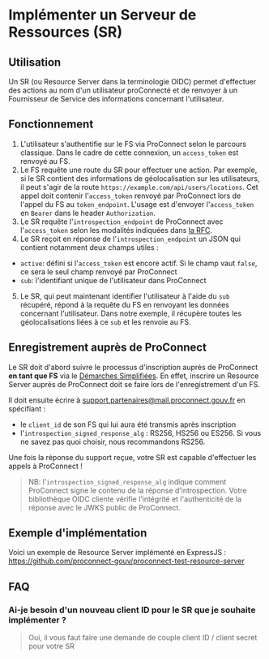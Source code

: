 # Implémenter un Serveur de Ressources (SR)

## Utilisation

Un SR (ou Resource Server dans la terminologie OIDC) permet d'effectuer des actions au nom d'un utilisateur proConnecté et de renvoyer à un Fournisseur de Service des informations concernant l'utilisateur.

## Fonctionnement

1. L'utilisateur s'authentifie sur le FS via ProConnect selon le parcours classique. Dans le cadre de cette connexion, un `access_token` est renvoyé au FS.
2. Le FS requête une route du SR pour effectuer une action. Par exemple, si le SR contient des informations de géolocalisation sur les utilisateurs, il peut s'agir de la route `https://example.com/api/users/locations`. Cet appel doit contenir l'`access_token` renvoyé par ProConnect lors de l'appel du FS au `token_endpoint`. L'usage est d'envoyer l'`access_token` en `Bearer` dans le header `Authorization`.
3. Le SR requête l'`introspection_endpoint` de ProConnect avec l'`access_token` selon les modalités indiquées dans [la RFC](https://www.rfc-editor.org/rfc/rfc7662.html#section-2).
4. Le SR reçoit en réponse de l'`introspection_endpoint` un JSON qui contient notamment deux champs utiles :

- `active`: défini si l'`access_token` est encore actif. Si le champ vaut `false`, ce sera le seul champ renvoyé par ProConnect
- `sub`: l'identifiant unique de l'utilisateur dans ProConnect

5. Le SR, qui peut maintenant identifier l'utilisateur à l'aide du `sub` récupéré, répond à la requête du FS en renvoyant les données concernant l'utilisateur. Dans notre exemple, il récupère toutes les géolocalisations liées à ce `sub` et les renvoie au FS.

## Enregistrement auprès de ProConnect

Le SR doit d'abord suivre le processus d'inscription auprès de ProConnect **en tant que FS** via le [Démarches Simplifiées](https://www.demarches-simplifiees.fr/commencer/demande-creation-fs-fca). En effet, inscrire un Resource Server auprès de ProConnect doit se faire lors de l'enregistrement d'un FS.

Il doit ensuite écrire à support.partenaires@mail.proconnect.gouv.fr en spécifiant :

- le `client_id` de son FS qui lui aura été transmis après inscription
- l'`introspection_signed_response_alg` : RS256, HS256 ou ES256. Si vous ne savez pas quoi choisir, nous recommandons RS256.

Une fois la réponse du support reçue, votre SR est capable d'effectuer les appels à ProConnect !

> NB: l'`introspection_signed_response_alg` indique comment ProConnect signe le contenu de la réponse d’introspection.
> Votre bibliothèque OIDC cliente vérifie l’intégrité et l'authenticité de la réponse avec le JWKS public de ProConnect.

## Exemple d'implémentation

Voici un exemple de Resource Server implémenté en ExpressJS : https://github.com/proconnect-gouv/proconnect-test-resource-server

## FAQ

### Ai-je besoin d'un nouveau client ID pour le SR que je souhaite implémenter ?

> Oui, il vous faut faire une demande de couple client ID / client secret pour votre SR
